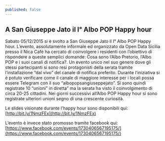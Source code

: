 ```yaml
---
published: false
---
```


## A San Giuseppe Jato il I° Albo POP Happy hour

Sabato 05/12/2015 si è svolto a San Giuseppe Jato il I° Albo POP Happy hour. L’evento, assolutamente informale ed organizzato da Open Data Sicilia presso il Nica Cafè ha cercato di coinvolgere i residenti con l’obiettivo di rispondere a queste semplici domande: Cosa sono l’Albo Pretorio, l’Albo POP e i suoi canali di notifica?. Un evento unico nel suo genere dove gli stessi partecipanti si sono resi protagonisti della serata tramite l’installazione “dal vivo” del canale di notifica preferito. 
Durante l’iniziativa si è potuto verificare come il canale di maggiore interesse per i locali possa essere Telegram con il suo “albopopsangiuseppejato”. Si sono quindi registrate 10 “unioni” in diretta” ma la serata ha visto il coinvolgimento di circa 20-25 cittadini. Nei giorni successivi all’Albo POP Happy hour si sono registrate ulteriori unioni segno di una crescente curiosità.

Le slides visionate durante l’happy hour sono disponibili qui:
[http://bit.ly/1NmzFEx](http://bit.ly/1NmzFEx)

L’evento è invece stato promosso tramite facebook qui: [https://www.facebook.com/events/1730406567195175/](https://www.facebook.com/events/1730406567195175/)

